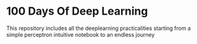 # 100 Days Of Deep Learning
This repository includes all the deeplearning practicalities starting from a simple perceptron intuitive notebook to an endless journey
